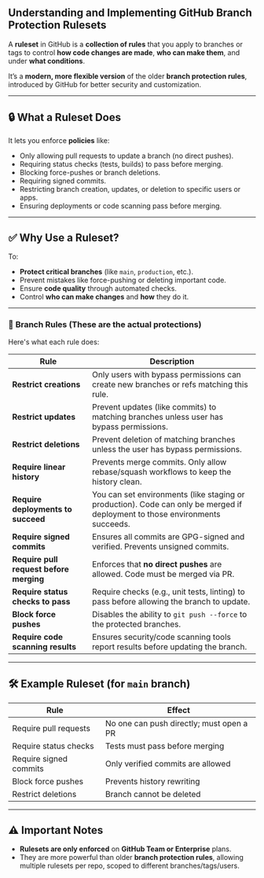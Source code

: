 ## Understanding and Implementing GitHub Branch Protection Rulesets

A **ruleset** in GitHub is a **collection of rules** that you apply to branches or tags to control **how code changes are made**, **who can make them**, and under **what conditions**.

It’s a **modern, more flexible version** of the older **branch protection rules**, introduced by GitHub for better security and customization.

---

## 🔒 **What a Ruleset Does**
It lets you enforce **policies** like:

- Only allowing pull requests to update a branch (no direct pushes).
- Requiring status checks (tests, builds) to pass before merging.
- Blocking force-pushes or branch deletions.
- Requiring signed commits.
- Restricting branch creation, updates, or deletion to specific users or apps.
- Ensuring deployments or code scanning pass before merging.

---

## ✅ **Why Use a Ruleset?**
To:
- **Protect critical branches** (like `main`, `production`, etc.).
- Prevent mistakes like force-pushing or deleting important code.
- Ensure **code quality** through automated checks.
- Control **who can make changes** and **how** they do it.

---

### 🔹 **Branch Rules** (These are the actual protections)

Here's what each rule does:

| Rule | Description |
|------|-------------|
| **Restrict creations** | Only users with bypass permissions can create new branches or refs matching this rule. |
| **Restrict updates** | Prevent updates (like commits) to matching branches unless user has bypass permissions. |
| **Restrict deletions** | Prevent deletion of matching branches unless the user has bypass permissions. |
| **Require linear history** | Prevents merge commits. Only allow rebase/squash workflows to keep the history clean. |
| **Require deployments to succeed** | You can set environments (like staging or production). Code can only be merged if deployment to those environments succeeds. |
| **Require signed commits** | Ensures all commits are GPG-signed and verified. Prevents unsigned commits. |
| **Require pull request before merging** | Enforces that **no direct pushes** are allowed. Code must be merged via PR. |
| **Require status checks to pass** | Require checks (e.g., unit tests, linting) to pass before allowing the branch to update. |
| **Block force pushes** | Disables the ability to `git push --force` to the protected branches. |
| **Require code scanning results** | Ensures security/code scanning tools report results before updating the branch. |

---

## 🛠️ Example Ruleset (for `main` branch)
| Rule | Effect |
|------|--------|
| Require pull requests | No one can push directly; must open a PR |
| Require status checks | Tests must pass before merging |
| Require signed commits | Only verified commits are allowed |
| Block force pushes | Prevents history rewriting |
| Restrict deletions | Branch cannot be deleted |

---

## ⚠️ Important Notes
- **Rulesets are only enforced** on **GitHub Team or Enterprise** plans.
- They are more powerful than older **branch protection rules**, allowing multiple rulesets per repo, scoped to different branches/tags/users.

